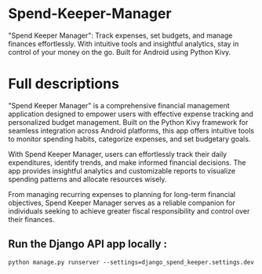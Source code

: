 # Spend-Keeper-Manager
"Spend Keeper Manager": Track expenses, set budgets, and manage finances effortlessly. 
With intuitive tools and insightful analytics, stay in control of your money on the go. Built for Android using Python Kivy.


# Full descriptions
"Spend Keeper Manager" is a comprehensive financial management application designed to empower users with effective expense tracking and personalized budget management. 
Built on the Python Kivy framework for seamless integration across Android platforms, this app offers intuitive tools to monitor spending habits, categorize expenses, and set budgetary goals.

With Spend Keeper Manager, users can effortlessly track their daily expenditures, identify trends, and make informed financial decisions. 
The app provides insightful analytics and customizable reports to visualize spending patterns and allocate resources wisely.

From managing recurring expenses to planning for long-term financial objectives, Spend Keeper Manager serves as a reliable companion for individuals seeking to achieve greater fiscal responsibility and control over their finances.



## Run the Django API app locally :
~~~
python manage.py runserver --settings=django_spend_keeper.settings.dev 
~~~